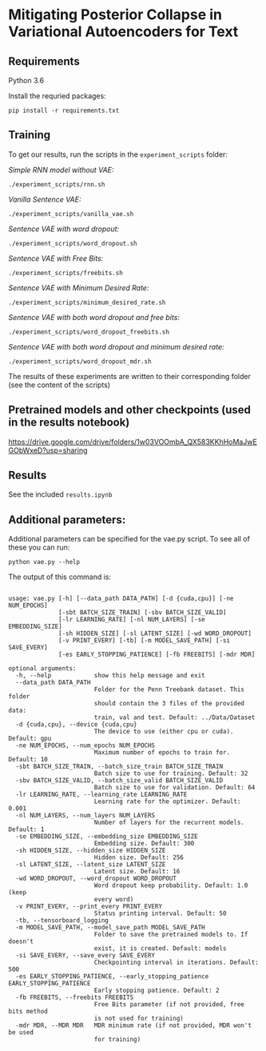 # Mitigating Posterior Collapse in Variational Autoencoders for Text

## Requirements
Python 3.6

Install the requried packages:
```
pip install -r requirements.txt
```


## Training
To get our results, run the scripts in the `experiment_scripts` folder:

*Simple RNN model without VAE:*
```
./experiment_scripts/rnn.sh
```

*Vanilla Sentence VAE:*
```
./experiment_scripts/vanilla_vae.sh
```

*Sentence VAE with word dropout:*
```
./experiment_scripts/word_dropout.sh
```

*Sentence VAE with Free Bits:*
```
./experiment_scripts/freebits.sh
```

*Sentence VAE with Minimum Desired Rate:*
```
./experiment_scripts/minimum_desired_rate.sh
```

*Sentence VAE with both word dropout and free bits:*
```
./experiment_scripts/word_dropout_freebits.sh
```

*Sentence VAE with both word dropout and minimum desired rate:*
```
./experiment_scripts/word_dropout_mdr.sh
```

The results of these experiments are written to their corresponding folder (see the content of the scripts)

## Pretrained models and other checkpoints (used in the results notebook)

https://drive.google.com/drive/folders/1w03VOOmbA_QX583KKhHoMaJwEGObWxeD?usp=sharing

## Results

See the included ```results.ipynb``` 

## Additional parameters:
Additional parameters can be specified for the vae.py script. To see all of these you can run:

```
python vae.py --help
```

The output of this command is:

```

usage: vae.py [-h] [--data_path DATA_PATH] [-d {cuda,cpu}] [-ne NUM_EPOCHS]
              [-sbt BATCH_SIZE_TRAIN] [-sbv BATCH_SIZE_VALID]
              [-lr LEARNING_RATE] [-nl NUM_LAYERS] [-se EMBEDDING_SIZE]
              [-sh HIDDEN_SIZE] [-sl LATENT_SIZE] [-wd WORD_DROPOUT]
              [-v PRINT_EVERY] [-tb] [-m MODEL_SAVE_PATH] [-si SAVE_EVERY]
              [-es EARLY_STOPPING_PATIENCE] [-fb FREEBITS] [-mdr MDR]

optional arguments:
  -h, --help            show this help message and exit
  --data_path DATA_PATH
                        Folder for the Penn Treebank dataset. This folder
                        should contain the 3 files of the provided data:
                        train, val and test. Default: ../Data/Dataset
  -d {cuda,cpu}, --device {cuda,cpu}
                        The device to use (either cpu or cuda). Default: gpu
  -ne NUM_EPOCHS, --num_epochs NUM_EPOCHS
                        Maximum number of epochs to train for. Default: 10
  -sbt BATCH_SIZE_TRAIN, --batch_size_train BATCH_SIZE_TRAIN
                        Batch size to use for training. Default: 32
  -sbv BATCH_SIZE_VALID, --batch_size_valid BATCH_SIZE_VALID
                        Batch size to use for validation. Default: 64
  -lr LEARNING_RATE, --learning_rate LEARNING_RATE
                        Learning rate for the optimizer. Default: 0.001
  -nl NUM_LAYERS, --num_layers NUM_LAYERS
                        Number of layers for the recurrent models. Default: 1
  -se EMBEDDING_SIZE, --embedding_size EMBEDDING_SIZE
                        Embedding size. Default: 300
  -sh HIDDEN_SIZE, --hidden_size HIDDEN_SIZE
                        Hidden size. Default: 256
  -sl LATENT_SIZE, --latent_size LATENT_SIZE
                        Latent size. Default: 16
  -wd WORD_DROPOUT, --word_dropout WORD_DROPOUT
                        Word dropout keep probability. Default: 1.0 (keep
                        every word)
  -v PRINT_EVERY, --print_every PRINT_EVERY
                        Status printing interval. Default: 50
  -tb, --tensorboard_logging
  -m MODEL_SAVE_PATH, --model_save_path MODEL_SAVE_PATH
                        Folder to save the pretrained models to. If doesn't
                        exist, it is created. Default: models
  -si SAVE_EVERY, --save_every SAVE_EVERY
                        Checkpointing interval in iterations. Default: 500
  -es EARLY_STOPPING_PATIENCE, --early_stopping_patience EARLY_STOPPING_PATIENCE
                        Early stopping patience. Default: 2
  -fb FREEBITS, --freebits FREEBITS
                        Free Bits parameter (if not provided, free bits method
                        is not used for training)
  -mdr MDR, --MDR MDR   MDR minimum rate (if not provided, MDR won't be used
                        for training)

```
